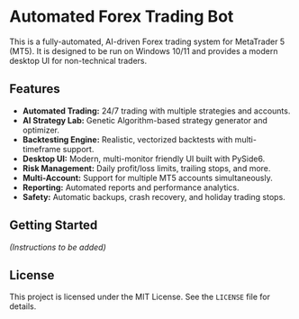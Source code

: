 # Automated Forex Trading Bot

This is a fully-automated, AI-driven Forex trading system for MetaTrader 5 (MT5). It is designed to be run on Windows 10/11 and provides a modern desktop UI for non-technical traders.

## Features

- **Automated Trading:** 24/7 trading with multiple strategies and accounts.
- **AI Strategy Lab:** Genetic Algorithm-based strategy generator and optimizer.
- **Backtesting Engine:** Realistic, vectorized backtests with multi-timeframe support.
- **Desktop UI:** Modern, multi-monitor friendly UI built with PySide6.
- **Risk Management:** Daily profit/loss limits, trailing stops, and more.
- **Multi-Account:** Support for multiple MT5 accounts simultaneously.
- **Reporting:** Automated reports and performance analytics.
- **Safety:** Automatic backups, crash recovery, and holiday trading stops.

## Getting Started

*(Instructions to be added)*

## License

This project is licensed under the MIT License. See the `LICENSE` file for details.
